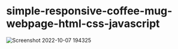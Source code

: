 # simple-responsive-coffee-mug-webpage-html-css-javascript
![Screenshot 2022-10-07 194325](https://user-images.githubusercontent.com/97867117/194610589-cc46f0d1-6f81-484d-81db-f8b00b36de58.png)
